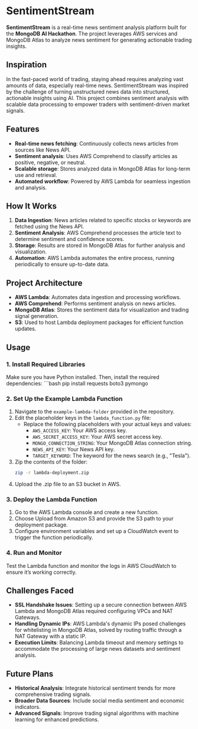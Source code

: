 # SentimentStream

**SentimentStream** is a real-time news sentiment analysis platform built for the **MongoDB AI Hackathon**. The project leverages AWS services and MongoDB Atlas to analyze news sentiment for generating actionable trading insights.

## Inspiration

In the fast-paced world of trading, staying ahead requires analyzing vast amounts of data, especially real-time news. SentimentStream was inspired by the challenge of turning unstructured news data into structured, actionable insights using AI. This project combines sentiment analysis with scalable data processing to empower traders with sentiment-driven market signals.

## Features

- **Real-time news fetching**: Continuously collects news articles from sources like News API.
- **Sentiment analysis**: Uses AWS Comprehend to classify articles as positive, negative, or neutral.
- **Scalable storage**: Stores analyzed data in MongoDB Atlas for long-term use and retrieval.
- **Automated workflow**: Powered by AWS Lambda for seamless ingestion and analysis.

## How It Works

1. **Data Ingestion**: News articles related to specific stocks or keywords are fetched using the News API.
2. **Sentiment Analysis**: AWS Comprehend processes the article text to determine sentiment and confidence scores.
3. **Storage**: Results are stored in MongoDB Atlas for further analysis and visualization.
4. **Automation**: AWS Lambda automates the entire process, running periodically to ensure up-to-date data.

## Project Architecture

- **AWS Lambda**: Automates data ingestion and processing workflows.
- **AWS Comprehend**: Performs sentiment analysis on news articles.
- **MongoDB Atlas**: Stores the sentiment data for visualization and trading signal generation.
- **S3**: Used to host Lambda deployment packages for efficient function updates.

## Usage

### 1. Install Required Libraries
Make sure you have Python installed. Then, install the required dependencies:
    ```bash
    pip install requests boto3 pymongo

### 2. Set Up the Example Lambda Function

1. Navigate to the `example-lambda-folder` provided in the repository.
2. Edit the placeholder keys in the `lambda_function.py` file:
   - Replace the following placeholders with your actual keys and values:
     - `AWS_ACCESS_KEY`: Your AWS access key.
     - `AWS_SECRET_ACCESS_KEY`: Your AWS secret access key.
     - `MONGO_CONNECTION_STRING`: Your MongoDB Atlas connection string.
     - `NEWS_API_KEY`: Your News API key.
     - `TARGET_KEYWORD`: The keyword for the news search (e.g., "Tesla").
3. Zip the contents of the folder:
   ```bash
   zip -r lambda-deployment.zip
4. Upload the .zip file to an S3 bucket in AWS.

### 3. Deploy the Lambda Function
1. Go to the AWS Lambda console and create a new function.
2. Choose Upload from Amazon S3 and provide the S3 path to your deployment package.
3. Configure environment variables and set up a CloudWatch event to trigger the function periodically.

### 4. Run and Monitor
Test the Lambda function and monitor the logs in AWS CloudWatch to ensure it’s working correctly.

## Challenges Faced

- **SSL Handshake Issues**: Setting up a secure connection between AWS Lambda and MongoDB Atlas required configuring VPCs and NAT Gateways.
- **Handling Dynamic IPs**: AWS Lambda's dynamic IPs posed challenges for whitelisting in MongoDB Atlas, solved by routing traffic through a NAT Gateway with a static IP.
- **Execution Limits**: Balancing Lambda timeout and memory settings to accommodate the processing of large news datasets and sentiment analysis.

## Future Plans

- **Historical Analysis**: Integrate historical sentiment trends for more comprehensive trading signals.
- **Broader Data Sources**: Include social media sentiment and economic indicators.
- **Advanced Signals**: Improve trading signal algorithms with machine learning for enhanced predictions.
